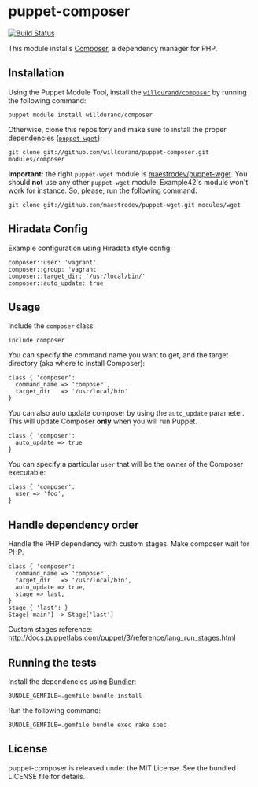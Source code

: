 puppet-composer
===============

[![Build
Status](https://secure.travis-ci.org/willdurand/puppet-composer.png)](http://travis-ci.org/willdurand/puppet-composer)

This module installs [Composer](http://getcomposer.org/), a dependency manager
for PHP.

Installation
------------

Using the Puppet Module Tool, install the
[`willdurand/composer`](http://forge.puppetlabs.com/willdurand/composer) by
running the following command:

    puppet module install willdurand/composer

Otherwise, clone this repository and make sure to install the proper
dependencies ([`puppet-wget`](https://github.com/maestrodev/puppet-wget)):

    git clone git://github.com/willdurand/puppet-composer.git modules/composer

**Important:** the right `puppet-wget` module is
[maestrodev/puppet-wget](https://github.com/maestrodev/puppet-wget). You should
**not** use any other `puppet-wget` module. Example42's module won't work for
instance. So, please, run the following command:

    git clone git://github.com/maestrodev/puppet-wget.git modules/wget


Hiradata Config
---------------

Example configuration using Hiradata style config:

```
composer::user: 'vagrant'
composer::group: 'vagrant'
composer::target_dir: '/usr/local/bin/'
composer::auto_update: true
```


Usage
-----

Include the `composer` class:

    include composer

You can specify the command name you want to get, and the target directory (aka
where to install Composer):

    class { 'composer':
      command_name => 'composer',
      target_dir   => '/usr/local/bin'
    }

You can also auto update composer by using the `auto_update` parameter. This will
update Composer **only** when you will run Puppet.

    class { 'composer':
      auto_update => true
    }

You can specify a particular `user` that will be the owner of the Composer
executable:

    class { 'composer':
      user => 'foo',
    }

Handle dependency order
-----------------

Handle the PHP dependency with custom stages. Make composer wait for PHP. 

    class { 'composer':
      command_name => 'composer',
      target_dir   => '/usr/local/bin', 
      auto_update => true, 
      stage => last,
    }
    stage { 'last': }
    Stage['main'] -> Stage['last']

Custom stages reference: http://docs.puppetlabs.com/puppet/3/reference/lang_run_stages.html

Running the tests
-----------------

Install the dependencies using [Bundler](http://gembundler.com):

    BUNDLE_GEMFILE=.gemfile bundle install

Run the following command:

    BUNDLE_GEMFILE=.gemfile bundle exec rake spec


License
-------

puppet-composer is released under the MIT License. See the bundled LICENSE file
for details.

